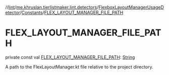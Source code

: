 //[lint](../../../../index.md)/[me.khruslan.tierlistmaker.lint.detectors](../../index.md)/[FlexboxLayoutManagerUsageDetector](../index.md)/[Constants](index.md)/[FLEX_LAYOUT_MANAGER_FILE_PATH](-f-l-e-x_-l-a-y-o-u-t_-m-a-n-a-g-e-r_-f-i-l-e_-p-a-t-h.md)

# FLEX_LAYOUT_MANAGER_FILE_PATH

private const val [FLEX_LAYOUT_MANAGER_FILE_PATH](-f-l-e-x_-l-a-y-o-u-t_-m-a-n-a-g-e-r_-f-i-l-e_-p-a-t-h.md): [String](https://kotlinlang.org/api/latest/jvm/stdlib/kotlin/-string/index.html)

A path to the FlexLayoutManager.kt file relative to the project directory.
